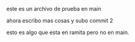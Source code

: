 este es un archivo de prueba en main

ahora escribo mas cosas y subo commit 2

esto es algo que esta en ramita pero no en main.
